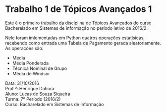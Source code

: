 # Trabalho 1 de Tópicos Avançados 1

Este é o primeiro trabalho da disciplina de Tópicos Avançados do curso Bacherelado em Sistemas de Informação no período letivo de 2016/2.

Nele foram imlementadas em Python quatros operações estatísicas, recebendo como entrada uma Tabela de Pagamento gerada aleatoriamente. As operações são:

* Média
* Média Ponderada
* Técnica Nominal de Grupo
* Média de Windsor

Data: 31/10/2016  
Prof.º: Henrique Dahora  
Aluno: Lucas de Souza Siqueira  
Turma: 7º Período (2016/2)  
Curso: Bacharelado em Sistemas de Informação

